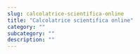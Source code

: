 ```yaml
---
slug: calcolatrice-scientifica-online
title: "Calcolatrice scientifica online"
category: ""
subcategory: ""
description: ""
---
```


